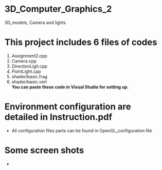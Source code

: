 # 3D_Computer_Graphics_2
3D_models, Camera and lights

# This project includes 6 files of codes
1. Assignment2.cpp
2. Camera.cpp
3. DirectionLigit.cpp
4. PointLight.cpp
5. shader/basic.frag
6. shader/basic.vert
<br> <b>You can paste these code in Visual Studio for setting up.</b>

# Environment configuration are detailed in Instruction.pdf
* All configuration files parts can be found in OpenGL_configuration file


# Some screen shots
* 
